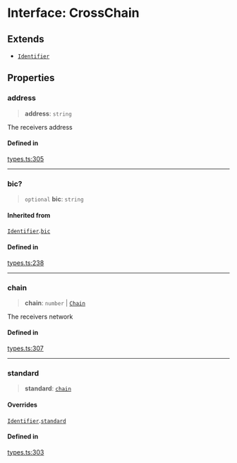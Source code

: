 # Interface: CrossChain

## Extends

- [`Identifier`](/docs/SDK/interfaces/Identifier.md)

## Properties

### address

> **address**: `string`

The receivers address

#### Defined in

[types.ts:305](https://github.com/monerium/js-monorepo/blob/main/packages/sdk/src/types.ts#L305)

***

### bic?

> `optional` **bic**: `string`

#### Inherited from

[`Identifier`](/docs/SDK/interfaces/Identifier.md).[`bic`](/docs/SDK/interfaces/Identifier.md#bic)

#### Defined in

[types.ts:238](https://github.com/monerium/js-monorepo/blob/main/packages/sdk/src/types.ts#L238)

***

### chain

> **chain**: `number` \| [`Chain`](/docs/SDK/type-aliases/Chain.md)

The receivers network

#### Defined in

[types.ts:307](https://github.com/monerium/js-monorepo/blob/main/packages/sdk/src/types.ts#L307)

***

### standard

> **standard**: [`chain`](/docs/SDK/enumerations/PaymentStandard.md#chain)

#### Overrides

[`Identifier`](/docs/SDK/interfaces/Identifier.md).[`standard`](/docs/SDK/interfaces/Identifier.md#standard)

#### Defined in

[types.ts:303](https://github.com/monerium/js-monorepo/blob/main/packages/sdk/src/types.ts#L303)
